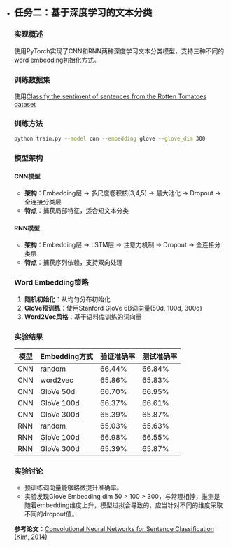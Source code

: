 - ## 任务二：基于深度学习的文本分类

  ### 实现概述

  使用PyTorch实现了CNN和RNN两种深度学习文本分类模型，支持三种不同的word embedding初始化方式。

  ### 训练数据集

  使用[Classify the sentiment of sentences from the Rotten Tomatoes dataset](https://www.kaggle.com/c/sentiment-analysis-on-movie-reviews)

  ### 训练方法

  ```bash
  python train.py --model cnn --embedding glove --glove_dim 300
  ```

  ### 模型架构

  #### CNN模型

  - **架构**：Embedding层 → 多尺度卷积核(3,4,5) → 最大池化 → Dropout → 全连接分类层
  - **特点**：捕获局部特征，适合短文本分类

  #### RNN模型

  - **架构**：Embedding层 → LSTM层 → 注意力机制 → Dropout → 全连接分类层
  - **特点**：捕获序列依赖，支持双向处理

  ### Word Embedding策略

  1. **随机初始化**：从均匀分布初始化
  2. **GloVe预训练**：使用Stanford GloVe 6B词向量(50d, 100d, 300d)
  3. **Word2Vec风格**：基于语料库训练的词向量

  ### 实验结果

  | 模型 | Embedding方式 | 验证准确率 | 测试准确率 |
  | ---- | ------------- | ---------- | ---------- |
  | CNN  | random        | 66.44%     | 66.84%     |
  | CNN  | word2vec      | 65.86%     | 65.83%     |
  | CNN  | GloVe 50d     | 66.70%     | 66.95%     |
  | CNN  | GloVe 100d    | 66.37%     | 66.61%     |
  | CNN  | GloVe 300d    | 65.39%     | 65.87%     |
  | RNN  | random        | 65.03%     | 65.63%     |
  | RNN  | GloVe 100d    | 66.98%     | 66.55%     |
  | RNN  | GloVe 300d    | 65.39%     | 65.87%     |

  ### 实验讨论

  - 预训练词向量能够略微提升准确率。
  - 实验发现GloVe Embedding dim 50 > 100 > 300，与常理相悖，推测是随着embedding维度上升，模型过拟合导致的，应当针对不同的维度采取不同的dropout值。

  **参考论文**：[Convolutional Neural Networks for Sentence Classification (Kim, 2014)](https://arxiv.org/abs/1408.5882)
